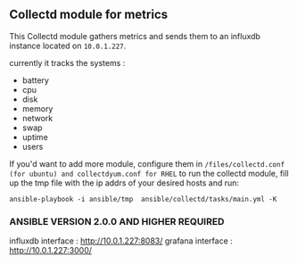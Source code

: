 ## Collectd module for metrics

This Collectd module gathers metrics and sends them to an influxdb instance located on `10.0.1.227`.

currently it tracks the systems :

* battery
* cpu
* disk
* memory
* network
* swap
* uptime
* users

If you'd want to add more module, configure them in `/files/collectd.conf (for ubuntu) and collectdyum.conf for RHEL`
to run the collectd module, fill up the tmp file with the ip addrs of your desired hosts and run:

`ansible-playbook -i ansible/tmp  ansible/collectd/tasks/main.yml -K`

### ANSIBLE VERSION 2.0.0 AND HIGHER REQUIRED

influxdb interface : http://10.0.1.227:8083/
grafana interface : http://10.0.1.227:3000/
